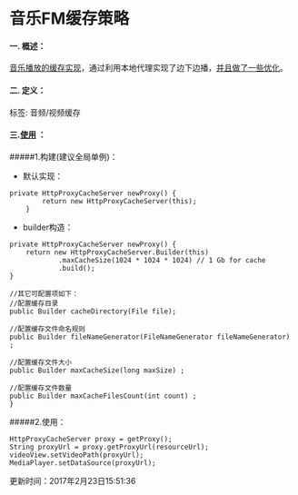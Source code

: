 ﻿# 音乐FM缓存策略
#### 一. 概述：
[音乐播放的缓存实现](https://github.com/danikula/AndroidVideoCache)，通过利用本地代理实现了边下边播，[并且做了一些优化](http://www.cnblogs.com/alexthecoder/p/5082992.html)。
#### 二. 定义：
标签: 音频/视频缓存
#### 三.[使用](http://www.cnblogs.com/alexthecoder/p/5082470.html) ：
#####1.构建(建议全局单例)：
* 默认实现：
```
private HttpProxyCacheServer newProxy() {
        return new HttpProxyCacheServer(this);
    }
```
* builder构造：
```
private HttpProxyCacheServer newProxy() {
    return new HttpProxyCacheServer.Builder(this)
            .maxCacheSize(1024 * 1024 * 1024) // 1 Gb for cache
            .build();
}

//其它可配置项如下：
//配置缓存目录
public Builder cacheDirectory(File file);

//配置缓存文件命名规则
public Builder fileNameGenerator(FileNameGenerator fileNameGenerator) ;

//配置缓存文件大小
public Builder maxCacheSize(long maxSize) ;

//配置缓存文件数量
public Builder maxCacheFilesCount(int count) ;
}
```
#####2.使用：
```
HttpProxyCacheServer proxy = getProxy();
String proxyUrl = proxy.getProxyUrl(resourceUrl);
videoView.setVideoPath(proxyUrl);
MediaPlayer.setDataSource(proxyUrl);
```
更新时间：2017年2月23日15:51:36




